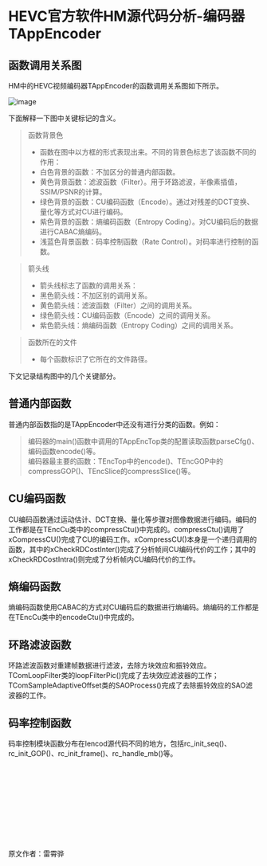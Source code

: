 # HEVC官方软件HM源代码分析-编码器TAppEncoder

## 函数调用关系图

HM中的HEVC视频编码器TAppEncoder的函数调用关系图如下所示。

![image](https://user-images.githubusercontent.com/87458342/127458355-23bc552f-8c13-49d7-afb1-ba9b05f133d7.png)

下面解释一下图中关键标记的含义。

>函数背景色<br/>
>* 函数在图中以方框的形式表现出来。不同的背景色标志了该函数不同的作用：
>* 白色背景的函数：不加区分的普通内部函数。
>* 黄色背景函数：滤波函数（Filter）。用于环路滤波，半像素插值，SSIM/PSNR的计算。
>* 绿色背景的函数：CU编码函数（Encode）。通过对残差的DCT变换、量化等方式对CU进行编码。
>* 紫色背景的函数：熵编码函数（Entropy Coding）。对CU编码后的数据进行CABAC熵编码。
>* 浅蓝色背景函数：码率控制函数（Rate Control）。对码率进行控制的函数。

>箭头线<br/>
>* 箭头线标志了函数的调用关系：
>* 黑色箭头线：不加区别的调用关系。
>* 黄色箭头线：滤波函数（Filter）之间的调用关系。
>* 绿色箭头线：CU编码函数（Encode）之间的调用关系。
>* 紫色箭头线：熵编码函数（Entropy Coding）之间的调用关系。
 
>函数所在的文件<br/>
>* 每个函数标识了它所在的文件路径。

下文记录结构图中的几个关键部分。

## 普通内部函数

普通内部函数指的是TAppEncoder中还没有进行分类的函数。例如：

>编码器的main()函数中调用的TAppEncTop类的配置读取函数parseCfg()、编码函数encode()等。<br/>
>编码器最主要的函数：TEncTop中的encode()、TEncGOP中的compressGOP()、TEncSlice的compressSlice()等。

## CU编码函数

CU编码函数通过运动估计、DCT变换、量化等步骤对图像数据进行编码。编码的工作都是在TEncCu类中的compressCtu()中完成的。compressCtu()调用了xCompressCU()完成了CU的编码工作。xCompressCU()本身是一个递归调用的函数，其中的xCheckRDCostInter()完成了分析帧间CU编码代价的工作；其中的xCheckRDCostIntra()则完成了分析帧内CU编码代价的工作。

## 熵编码函数

熵编码函数使用CABAC的方式对CU编码后的数据进行熵编码。熵编码的工作都是在TEncCu类中的encodeCtu()中完成的。

## 环路滤波函数

环路滤波函数对重建帧数据进行滤波，去除方块效应和振铃效应。TComLoopFilter类的loopFilterPic()完成了去块效应滤波器的工作； TComSampleAdaptiveOffset类的SAOProcess()完成了去除振铃效应的SAO滤波器的工作。

## 码率控制函数

码率控制模块函数分布在lencod源代码不同的地方，包括rc_init_seq()、rc_init_GOP()、rc_init_frame()、rc_handle_mb()等。

<br/>
<br/>
<br/>
<br/>
<br/>
<br/>
<br/>
<br/>
<br/>

原文作者：雷霄骅
